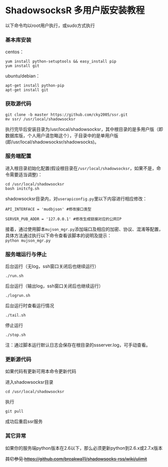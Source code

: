 # ShadowsocksR 多用户版安装教程 #

以下命令均以root用户执行，或sudo方式执行

### 基本库安装 ###
centos： 
```
yum install python-setuptools && easy_install pip
yum install git
```
ubuntu/debian： 
```
apt-get install python-pip
apt-get install git
```

### 获取源代码 ###
~~~
git clone -b master https://github.com/cky2005/ssr.git
mv ssr/ /usr/local/shadowsocksr
~~~

执行完毕后安装目录为/usr/local/shadowsocksr，其中根目录的是多用户版（即数据库版，个人用户请忽略这个），子目录中的是单用户版(即/usr/local/shadowsocksr/shadowsocks)。 

### 服务端配置 ###
进入根目录初始化配置(假设根目录在`/usr/local/shadowsocksr`，如果不是，命令需要适当调整)：
```
cd /usr/local/shadowsocksr
bash initcfg.sh
```

shadowsocksr目录内，对`userapiconfig.py`里以下内容进行相应修改： 
```
API_INTERFACE = 'mudbjson' #修改接口类型

SERVER_PUB_ADDR = '127.0.0.1' #修改生成链接对应的公网IP
```

接着，通过使用脚本`mujson_mgr.py`添加端口及相应的加密、协议、混淆等配置，具体方法通过执行以下命令查看该脚本的说明及提示：  
`python mujson_mgr.py`

### 服务端运行与停止 ###

后台运行（无log，ssh窗口关闭后也继续运行） 

`./run.sh`

后台运行（输出log，ssh窗口关闭后也继续运行） 

`./logrun.sh`

后台运行时查看运行情况 

`./tail.sh`

停止运行 

`./stop.sh`

注：通过脚本运行默认日志会保存在根目录的ssserver.log，可手动查看。

### 更新源代码 ###
如果代码有更新可用本命令更新代码

进入shadowsocksr目录 

`cd /usr/local/shadowsocksr` 

执行 

`git pull` 

成功后重启ssr服务

### 其它异常 ###
如果你的服务端python版本在2.6以下，那么必须更新python到2.6.x或2.7.x版本

<del>其它参见 https://github.com/breakwa11/shadowsocks-rss/wiki/ulimit</del>